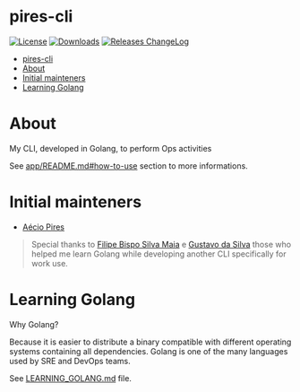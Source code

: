 # pires-cli

[![License](https://img.shields.io/badge/License-GPLv3-blue.svg)](https://opensource.org/license/gpl-3-0) [![Downloads](https://img.shields.io/github/downloads/aeciopires/pires-cli/total?label=Downloads
)](https://somsubhra.github.io/github-release-stats/?username=aeciopires&repository=pires-cli&page=1&per_page=500) [![Releases ChangeLog](https://img.shields.io/badge/Changelog-8A2BE2
)](https://github.com/aeciopires/pires-cli/blob/0.2.0/app/CHANGELOG.md)

<!-- TOC -->

- [pires-cli](#pires-cli)
- [About](#about)
- [Initial mainteners](#initial-mainteners)
- [Learning Golang](#learning-golang)

<!-- TOC -->

# About

My CLI, developed in Golang, to perform Ops activities

See [app/README.md#how-to-use](app/README.md#how-to-use) section to more informations.

# Initial mainteners

- [Aécio Pires](https://www.linkedin.com/in/aeciopires/?locale=en_US)

> Special thanks to [Filipe Bispo Silva Maia](https://www.linkedin.com/in/filipebsmaia/) e [Gustavo da Silva](https://www.linkedin.com/in/gstvds/) those who helped me learn Golang while developing another CLI specifically for work use.

# Learning Golang

Why Golang?

Because it is easier to distribute a binary compatible with different operating systems containing all dependencies.
Golang is one of the many languages used by SRE and DevOps teams.

See [LEARNING_GOLANG.md](LEARNING_GOLANG.md) file.
